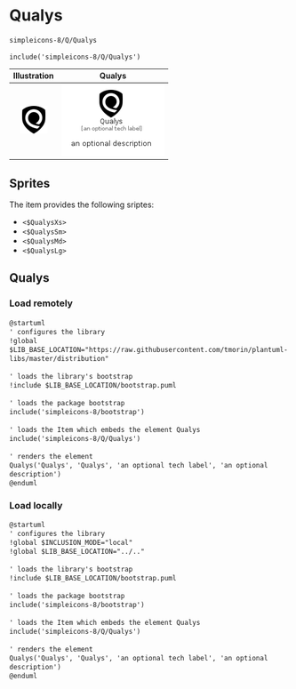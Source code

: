 # Qualys


```text
simpleicons-8/Q/Qualys
```

```text
include('simpleicons-8/Q/Qualys')
```



| Illustration | Qualys |
| :---: | :---: |
| ![illustration for Illustration](../../simpleicons-8/Q/Qualys.png) | ![illustration for Qualys](../../simpleicons-8/Q/Qualys.Local.png) |



## Sprites
The item provides the following sriptes:

- `<$QualysXs>`
- `<$QualysSm>`
- `<$QualysMd>`
- `<$QualysLg>`





## Qualys

### Load remotely
```plantuml
@startuml
' configures the library
!global $LIB_BASE_LOCATION="https://raw.githubusercontent.com/tmorin/plantuml-libs/master/distribution"

' loads the library's bootstrap
!include $LIB_BASE_LOCATION/bootstrap.puml

' loads the package bootstrap
include('simpleicons-8/bootstrap')

' loads the Item which embeds the element Qualys
include('simpleicons-8/Q/Qualys')

' renders the element
Qualys('Qualys', 'Qualys', 'an optional tech label', 'an optional description')
@enduml
```

### Load locally
```plantuml
@startuml
' configures the library
!global $INCLUSION_MODE="local"
!global $LIB_BASE_LOCATION="../.."

' loads the library's bootstrap
!include $LIB_BASE_LOCATION/bootstrap.puml

' loads the package bootstrap
include('simpleicons-8/bootstrap')

' loads the Item which embeds the element Qualys
include('simpleicons-8/Q/Qualys')

' renders the element
Qualys('Qualys', 'Qualys', 'an optional tech label', 'an optional description')
@enduml
```

